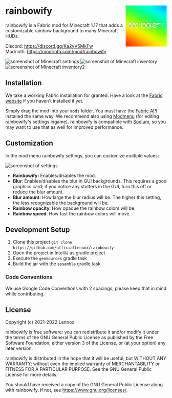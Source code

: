 <div>
<img src="src/main/resources/assets/rainbowify/icon.png" align="right" width="128">

# rainbowify
</div>

rainbowify is a Fabric mod for Minecraft 1.17 that adds a customizable rainbow
background to many Minecraft HUDs.

Discord: https://discord.gg/Ka2yV5MkFw<br>
Modrinth: https://modrinth.com/mod/rainbowify

![screenshot of Minecraft settings](https://host.snens.team/i/ZG3lOeUBTVLT)
![screenshot of Minecraft inventory](https://host.snens.team/i/uXodcI3Ce84w)
![screenshot of Minecraft inventory2](https://host.snens.team/i/NBHvWgKY9dGG)

## Installation

We take a working Fabric installation for granted. Have a look at the
[Fabric website](https://fabricmc.net/) if you haven't installed it yet.

Simply drag the mod into your `mods` folder. You must have the
[Fabric API](https://modrinth.com/mod/fabric-api) installed the same way. We
recommend also using [Modmenu](https://modrinth.com/mod/modmenu) (for editing
rainbowify's settings ingame). rainbowify is compatible with
[Sodium](https://modrinth.com/mod/sodium), so you may want to use that as well
for improved performance.

## Customization

In the mod menu rainbowify settings, you can customize multiple values:

![screenshot of settings](https://host.snens.team/i/FJtdLZG84ThU)

* **Rainbowify:** Enables/disables the mod.
* **Blur**: Enables/disables the blur in GUI backgrounds. This requires a good graphics card; if you notice any stutters in the GUI, turn this off or reduce the blur amount.
* **Blur amount**: How large the blur radius will be. The higher this setting, the less recognizable the background will be.
* **Rainbow opacity**: How opaque the rainbow colors will be.
* **Rainbow speed**: How fast the rainbow colors will move.

## Development Setup

1. Clone this project `git clone https://github.com/officialLennox/rainbowify`
2. Open the project in IntelliJ as gradle project
3. Execute the `genSources` gradle task
4. Build the jar with the `assemble` gradle task

### Code Conventions
We use Google Code Conventions with 2 spacings, please keep that in mind while contributing.

## License

Copyright (c) 2021-2022 Lennox

rainbowify is free software: you can redistribute it and/or modify
it under the terms of the GNU General Public License as published by
the Free Software Foundation, either version 3 of the License, or
(at your option) any later version.

rainbowify is distributed in the hope that it will be useful,
but WITHOUT ANY WARRANTY; without even the implied warranty of
MERCHANTABILITY or FITNESS FOR A PARTICULAR PURPOSE.  See the
GNU General Public License for more details.

You should have received a copy of the GNU General Public License
along with rainbowify.  If not, see <https://www.gnu.org/licenses/>.

